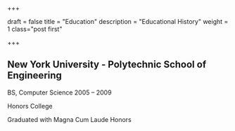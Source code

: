 +++

draft = false
title = "Education"
description = "Educational History"
weight = 1
class="post first"

+++

## New York University - Polytechnic School of Engineering
BS, Computer Science 2005 – 2009

Honors College

Graduated with Magna Cum Laude Honors